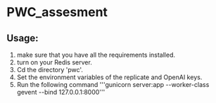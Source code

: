 # PWC_assesment

## Usage:
1. make sure that you have all the requirements installed.
2. turn on your Redis server.
3. Cd the directory 'pwc'.
4. Set the environment variables of the replicate and OpenAI keys.
5. Run the following command '''gunicorn server:app --worker-class gevent --bind 127.0.0.1:8000'''
 
